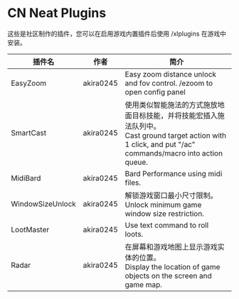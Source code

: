 # CN Neat Plugins

这些是社区制作的插件，您可以在启用游戏内置插件后使用 /xlplugins 在游戏中安装。


| 插件名 | 作者 | 简介 |
|---------------|---------------|-----------------|
| EasyZoom | akira0245 | Easy zoom distance unlock and fov control. /ezoom to open config panel |
| SmartCast | akira0245 | 使用类似智能施法的方式施放地面目标技能，并将技能宏插入施法队列中。<br>Cast ground target action with 1 click, and put "/ac" commands/macro into action queue. |
| MidiBard | akira0245 | Bard Performance using midi files. |
| WindowSizeUnlock | akira0245 | 解锁游戏窗口最小尺寸限制。<br>Unlock minimum game window size restriction. |
| LootMaster | akira0245 | Use text command to roll loots. |
| Radar | akira0245 | 在屏幕和游戏地图上显示游戏实体的位置。<br>Display the location of game objects on the screen and game map. |